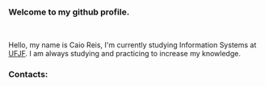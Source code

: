 ### Welcome to my github profile. 

<br />

Hello, my name is Caio Reis, I'm currently studying Information Systems at <a href="https://www2.ufjf.br/ufjf/">UFJF</a>. I am always studying and practicing to increase my knowledge. 

### Contacts:
